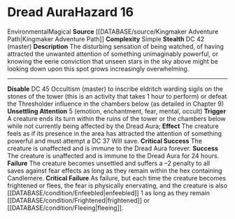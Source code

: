 ﻿---
complexity: Simple
hazard_type: Environmental
id: '278'
level: '16'
name: Dread Aura
rarity: Common
source: '[[DATABASE/source/Kingmaker Adventure Path|Kingmaker Adventure Path]]'
trait:
- '[[DATABASE/trait/Environmental|Environmental]]'
- '[[DATABASE/trait/Magical|Magical]]'
type: Hazard

---
# Dread Aura<span class="item-type">Hazard 16</span>

<span class="item-trait">Environmental</span><span class="item-trait">Magical</span>
**Source** [[DATABASE/source/Kingmaker Adventure Path|Kingmaker Adventure Path]]
**Complexity** Simple
**Stealth** DC 42 (master)
**Description** The disturbing sensation of being watched, of having attracted the unwanted attention of something unimaginably powerful, or knowing the eerie conviction that unseen stars in the sky above might be looking down upon this spot grows increasingly overwhelming.

---
**Disable** DC 45 Occultism (master) to inscribe eldritch warding sigils on the stones of the tower (this is an activity that takes 1 hour to perform) or defeat the Thresholder influence in the chambers below (as detailed in Chapter 9)
**Unsettling Attention** <span class="action-icon">5</span> (emotion, enchantment, fear, mental, occult) **Trigger** A creature ends its turn within the ruins of the tower or the chambers below while not currently being affected by the Dread Aura; **Effect** The creature feels as if its presence in the area has attracted the attention of something powerful and must attempt a DC 37 Will save.
**Critical Success** The creature is unaffected and is immune to the Dread Aura forever.
**Success** The creature is unaffected and is immune to the Dread Aura for 24 hours.
**Failure** The creature becomes unsettled and suffers a –2 penalty to all saves against fear effects as long as they remain within the hex containing Candlemere.
**Critical Failure** As failure, but each time the creature becomes frightened or flees, the fear is physically enervating, and the creature is also [[DATABASE/condition/Enfeebled|enfeebled]] 1 as long as they remain [[DATABASE/condition/Frightened|frightened]] or [[DATABASE/condition/Fleeing|fleeing]].